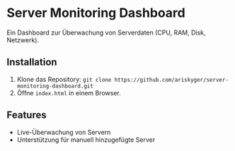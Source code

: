 # Server Monitoring Dashboard
Ein Dashboard zur Überwachung von Serverdaten (CPU, RAM, Disk, Netzwerk).

## Installation
1. Klone das Repository: `git clone https://github.com/ariskyger/server-monitoring-dashboard.git`
2. Öffne `index.html` in einem Browser.

## Features
- Live-Überwachung von Servern
- Unterstützung für manuell hinzugefügte Server
